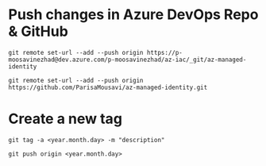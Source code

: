 # Push changes in Azure DevOps Repo & GitHub
```
git remote set-url --add --push origin https://p-moosavinezhad@dev.azure.com/p-moosavinezhad/az-iac/_git/az-managed-identity

git remote set-url --add --push origin https://github.com/ParisaMousavi/az-managed-identity.git
```

# Create a new tag
```
git tag -a <year.month.day> -m "description"

git push origin <year.month.day>

```


